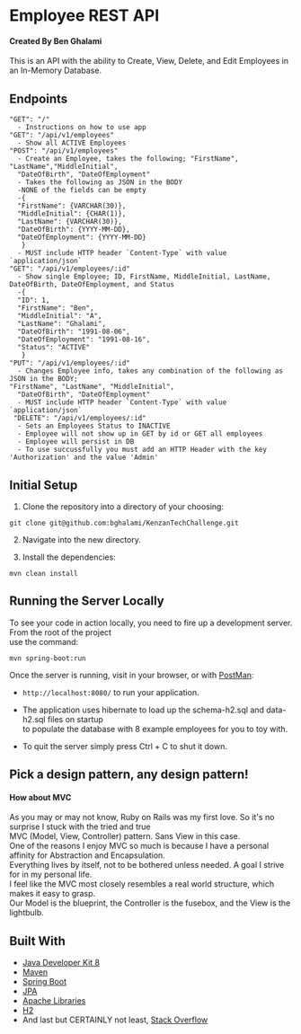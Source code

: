 # Employee REST API

#### Created By Ben Ghalami

This is an API with the ability to Create, View, Delete, and Edit Employees in an In-Memory Database.

## Endpoints

```
"GET": "/"
  - Instructions on how to use app
"GET": "/api/v1/employees"
  - Show all ACTIVE Employees
"POST": "/api/v1/employees"
  - Create an Employee, takes the following; "FirstName", "LastName","MiddleInitial",  
  "DateOfBirth", "DateOfEmployment" 
  - Takes the following as JSON in the BODY
  -NONE of the fields can be empty
  -{    
  "FirstName": {VARCHAR(30)},  
  "MiddleInitial": {CHAR(1)},  
  "LastName": {VARCHAR(30)},  
  "DateOfBirth": {YYYY-MM-DD},  
  "DateOfEmployment": {YYYY-MM-DD}  
   }
  - MUST include HTTP header `Content-Type` with value `application/json`
"GET": "/api/v1/employees/:id"
  - Show single Employee; ID, FirstName, MiddleInitial, LastName, DateOfBirth, DateOfEmployment, and Status
  -{  
  "ID": 1,  
  "FirstName": "Ben",  
  "MiddleInitial": "A",  
  "LastName": "Ghalami",  
  "DateOfBirth": "1991-08-06",  
  "DateOfEmployment": "1991-08-16",  
  "Status": "ACTIVE"
   }
"PUT": "/api/v1/employees/:id"
  - Changes Employee info, takes any combination of the following as JSON in the BODY;  
"FirstName", "LastName", "MiddleInitial",  
  "DateOfBirth", "DateOfEmployment"
  - MUST include HTTP header `Content-Type` with value `application/json`
 "DELETE": "/api/v1/employees/:id"
  - Sets an Employees Status to INACTIVE
  - Employee will not show up in GET by id or GET all employees
  - Employee will persist in DB
  - To use succussfully you must add an HTTP Header with the key 'Authorization' and the value 'Admin'
```

## Initial Setup

1. Clone the repository into a directory of your choosing:
  ```shell
  git clone git@github.com:bghalami/KenzanTechChallenge.git
  ```
2. Navigate into the new directory.

3. Install the dependencies:

  ```shell
  mvn clean install
  ```
  
## Running the Server Locally

To see your code in action locally, you need to fire up a development server. From the root of the project  
use the command:

```shell
mvn spring-boot:run
```

Once the server is running, visit in your browser, or with [PostMan](https://www.getpostman.com/):

* `http://localhost:8080/` to run your application.

* The application uses hibernate to load up the schema-h2.sql and data-h2.sql files on startup  
to populate the database with 8 example employees for you to toy with.

* To quit the server simply press Ctrl + C to shut it down.

## Pick a design pattern, any design pattern!
#### How about MVC
As you may or may not know, Ruby on Rails was my first love. So it's no surprise I stuck with the tried and true  
MVC (Model, View, Controller) pattern. Sans View in this case.  
One of the reasons I enjoy MVC so much is because I have a personal affinity for Abstraction and Encapsulation.  
Everything lives by itself, not to be bothered unless needed. A goal I strive for in my personal life.  
I feel like the MVC most closely resembles a real world structure, which makes it easy to grasp.  
Our Model is the blueprint, the Controller is the fusebox, and the View is the lightbulb.  


## Built With

* [Java Developer Kit 8](https://www.oracle.com/technetwork/java/javase/downloads/jdk8-downloads-2133151.html)
* [Maven](https://maven.apache.org/)
* [Spring Boot](http://spring.io/projects/spring-boot)
* [JPA](https://spring.io/projects/spring-data-jpa)
* [Apache Libraries](https://commons.apache.org/proper/commons-lang/apidocs/org/apache/commons/lang3/RandomStringUtils.html)
* [H2](https://www.h2database.com/html/main.html)
* And last but CERTAINLY not least, [Stack Overflow](https://stackoverflow.com/)
